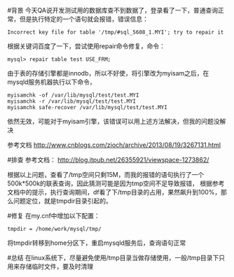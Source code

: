 #背景
今天QA说开发测试用的数据库查不到数据了，登录看了一下，普通查询正常，但是执行特定的一个语句就会报错，错误信息：
```
Incorrect key file for table '/tmp/#sql_5608_1.MYI'; try to repair it
```
根据关键词百度了一下，尝试使用repair命令修复，命令：
```
mysql> repair table test USE_FRM;
```
由于表的存储引擎都是innodb，所以不好使，将引擎改为myisam之后，在mysqld服务机器执行以下命令，
```
myisamchk -of /var/lib/mysql/test/test.MYI
myisamchk -r /var/lib/mysql/test/test.MYI
myisamchk safe-recover /var/lib/mysql/test/test.MYI
```
依然无效，可能对于myisam引擎，该错误可以用上述方法解决，但我的问题没解决

参考文档
http://www.cnblogs.com/zjoch/archive/2013/08/19/3267131.html

#排查
参考文档：
http://blog.itpub.net/26355921/viewspace-1273862/

根据以上问题，查看了/tmp空间只剩15M，而我的报错的语句执行了一个500k*500k的联表查询，因此猜测可能是因为tmp空间不足导致报错，
根据参考文档中的提示，执行查询期间，df看了下/tmp目录的占用，果然飙升到100%，那么问题定位，就是tmpdir目录引起的。

#修复
在my.cnf中增加以下配置：
```
tmpdir = /home/work/mysql/tmp/
```
将tmpdir转移到home分区下，重启mysqld服务后，查询语句正常

#总结
在linux系统下，尽量避免使用/tmp目录当做存储使用，一般/tmp目录下只用来存储临时文件，要及时清理
